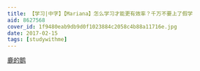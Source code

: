 ```yaml
---
title: 【学习|中字】【Mariana】怎么学习才能更有效率？千万不要上了假学
aid: 8627568
cover_id: 1f9480eab9db9d0f1023884c2058c4b88a11716e.jpg
date: 2017-02-15
tags: [studywithme]
---
```

[鹿的鹅](https://www.bilibili.com/video/av8627568)